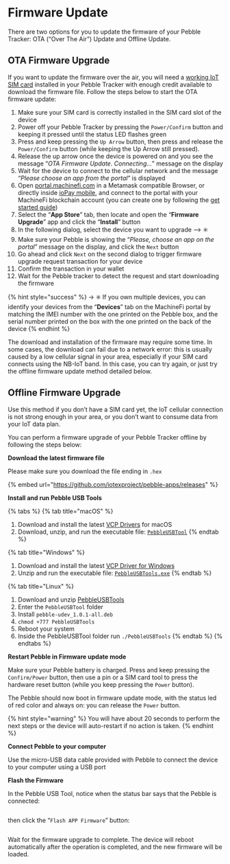 # Firmware Update

There are two options for you to update the firmware of your Pebble Tracker: OTA (“Over The Air”) Update and Offline Update.

## OTA Firmware Upgrade

If you want to update the firmware over the air, you will need a [working IoT SIM card](https://github.com/iotexproject/iotex-docs-gitbook/blob/master/dev-toolkit/web3-smart-devices/pebble-tracker/quick-start.md#finding-a-sim-card) installed in your Pebble Tracker with enough credit available to download the firmware file. Follow the steps below to start the OTA firmware update:

1. Make sure your SIM card is correctly installed in the SIM card slot of the device
2. Power off your Pebble Tracker by pressing the `Power/Confirm` button and keeping it pressed until the status LED flashes green
3. Press and keep pressing the `Up Arrow` button, then press and release the `Power/Confirm` button (while keeping the Up Arrow still pressed).
4. Release the up arrow once the device is powered on and you see the message “_OTA Firmware Update. Connecting..._” message on the display
5. Wait for the device to connect to the cellular network and the message “_Please choose an app from the portal_” is displayed
6. Open [portal.machinefi.com](https://portal.machinefi.com/) in a Metamask compatible Browser, or directly inside [ioPay mobile](https://iopay.me/), and connect to the portal with your MachineFi blockchain account (you can create one by following the [get started guide](https://github.com/iotexproject/iotex-docs-gitbook/blob/master/dev-toolkit/web3-smart-devices/pebble-tracker/quick-start.md))
7. Select the “**App Store**” tab, then locate and open the “**Firmware Upgrade**” app and click the “**Install**” button
8. In the following dialog, select the device you want to upgrade --> ✳️
9. Make sure your Pebble is showing the “_Please, choose an app on the portal_” message on the display, and click the `Next` button
10. Go ahead and click `Next` on the second dialog to trigger firmware upgrade request transaction for your device
11. Confirm the transaction in your wallet
12. Wait for the Pebble tracker to detect the request and start downloading the firmware

{% hint style="success" %}
\-> ✳️ If you own multiple devices, you can identify your devices from the “**Devices**” tab on the MachineFi portal by matching the IMEI number with the one printed on the Pebble box, and the serial number printed on the box with the one printed on the back of the device
{% endhint %}

The download and installation of the firmware may require some time. In some cases, the download can fail due to a network error: this is usually caused by a low cellular signal in your area, especially if your SIM card connects using the NB-IoT band. In this case, you can try again, or just try the offline firmware update method detailed below.

## Offline Firmware Upgrade

Use this method if you don’t have a SIM card yet, the IoT cellular connection is not strong enough in your area, or you don’t want to consume data from your IoT data plan.

You can perform a firmware upgrade of your Pebble Tracker offline by following the steps below:

**Download the latest firmware file**

Please make sure you download the file ending in `.hex`

{% embed url="https://github.com/iotexproject/pebble-apps/releases" %}

**Install and run Pebble USB Tools**

{% tabs %}
{% tab title="macOS" %}
1. Download and install the latest [VCP Drivers](https://www.silabs.com/developers/usb-to-uart-bridge-vcp-drivers) for macOS
2. Download, unzip, and run the executable file: [`PebbleUSBTool`](https://drive.google.com/file/d/1ITgxkicc5WcSFcB0Q5i42JHcPau31ZpX/view?usp=share\_link)
{% endtab %}

{% tab title="Windows" %}
1. Download and install the latest [VCP Driver for Windows](https://www.silabs.com/documents/public/software/CP210x\_Universal\_Windows\_Driver.zip)
2. Unzip and run the executable file: [`PebbleUSBTools.exe`](https://drive.google.com/file/d/1Sjvz7v1rP1iHvdpBiKCUmYMPhsCp8HGW/view?usp=share\_link)
{% endtab %}

{% tab title="Linux" %}
1. Download and unzip [PebbleUSBTools](https://drive.google.com/file/d/1TfuAfpNCKNKDWboF9NbrGlEEeWgp1MAW/view?usp=share\_link)
2. Enter the `PebbleUSBTool` folder
3. Install `pebble-udev_1.0.1-all.deb`
4. `chmod +777 PebbleUSBTools`
5. Reboot your system
6. Inside the PebbleUSBTool folder run `./PebbleUSBTools`
{% endtab %}
{% endtabs %}

**Restart Pebble in Firmware update mode**

Make sure your Pebble battery is charged. Press and keep pressing the `Confirm/Power` button, then use a pin or a SIM card tool to press the hardware reset button (while you keep pressing the `Power` button).

The Pebble should now boot in firmware update mode, with the status led of red color and always on: you can release the `Power` button.

{% hint style="warning" %}
You will have about 20 seconds to perform the next steps or the device will auto-restart if no action is taken.
{% endhint %}

**Connect Pebble to your computer**

Use the micro-USB data cable provided with Pebble to connect the device to your computer using a USB port

**Flash the Firmware**

In the Pebble USB Tool, notice when the status bar says that the Pebble is connected:

<figure><img src="https://github.com/iotexproject/iotex-docs-gitbook/raw/master/.gitbook/assets/image%20(104).png" alt=""><figcaption></figcaption></figure>

then click the “`Flash APP Firmware`” button:

<figure><img src="https://github.com/iotexproject/iotex-docs-gitbook/raw/master/.gitbook/assets/image%20(84).png" alt=""><figcaption></figcaption></figure>

Wait for the firmware upgrade to complete. The device will reboot automatically after the operation is completed, and the new firmware will be loaded.
